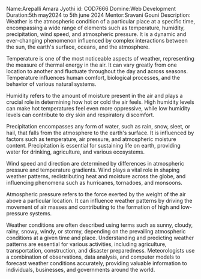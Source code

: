 Name:Arepalli Amara Jyothi
id: COD7666
Domine:Web Development
Duration:5th may2024 to 5th june 2024
Mentor:Sravani Gouni
Description:
Weather is the atmospheric condition of a particular place at a specific time, encompassing a wide range of elements such as temperature, humidity, precipitation, wind speed, and atmospheric pressure. It is a dynamic and ever-changing phenomenon influenced by complex interactions between the sun, the earth's surface, oceans, and the atmosphere.

Temperature is one of the most noticeable aspects of weather, representing the measure of thermal energy in the air. It can vary greatly from one location to another and fluctuate throughout the day and across seasons. Temperature influences human comfort, biological processes, and the behavior of various natural systems.

Humidity refers to the amount of moisture present in the air and plays a crucial role in determining how hot or cold the air feels. High humidity levels can make hot temperatures feel even more oppressive, while low humidity levels can contribute to dry skin and respiratory discomfort.

Precipitation encompasses any form of water, such as rain, snow, sleet, or hail, that falls from the atmosphere to the earth's surface. It is influenced by factors such as temperature, air pressure, and atmospheric moisture content. Precipitation is essential for sustaining life on earth, providing water for drinking, agriculture, and various ecosystems.

Wind speed and direction are determined by differences in atmospheric pressure and temperature gradients. Wind plays a vital role in shaping weather patterns, redistributing heat and moisture across the globe, and influencing phenomena such as hurricanes, tornadoes, and monsoons.

Atmospheric pressure refers to the force exerted by the weight of the air above a particular location. It can influence weather patterns by driving the movement of air masses and contributing to the formation of high and low-pressure systems.

Weather conditions are often described using terms such as sunny, cloudy, rainy, snowy, windy, or stormy, depending on the prevailing atmospheric conditions at a given time and place. Understanding and predicting weather patterns are essential for various activities, including agriculture, transportation, construction, and disaster preparedness. Meteorologists use a combination of observations, data analysis, and computer models to forecast weather conditions accurately, providing valuable information to individuals, businesses, and governments around the world.

